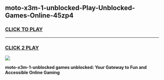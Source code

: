
## moto-x3m-1-unblocked-Play-Unblocked-Games-Online-45zp4
<h3>
<a href="https://premium76.site?title=moto-x3m-1-unblocked&ref=25A">CLICK TO PLAY</a></h3>
<hr>

<h3>
<a href="https://premium76.site?title=moto-x3m-1-unblocked&ref=25A">CLICK 2 PLAY</a>
  
</h3>

<a href="https://premium76.site?title=moto-x3m-1-unblocked&ref=25A"><img src="https://clearcache.store/games.png"></a>


**moto-x3m-1-unblocked games unblocked: Your Gateway to Fun and Accessible Online Gaming**
